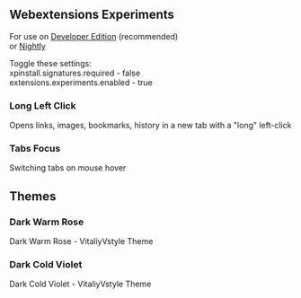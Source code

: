 
## Webextensions Experiments
For use on [Developer Edition](https://www.mozilla.org/firefox/developer)  (recommended)  
or [Nightly](https://www.mozilla.org/firefox/nightly)  

Toggle these settings:  
xpinstall.signatures.required - false  
extensions.experiments.enabled - true  

### Long Left Click  
Opens links, images, bookmarks, history in a new tab with a "long" left-click  

### Tabs Focus  
Switching tabs on mouse hover  

## Themes  
### Dark Warm Rose  
Dark Warm Rose - VitaliyVstyle Theme  

### Dark Cold Violet  
Dark Cold Violet - VitaliyVstyle Theme
